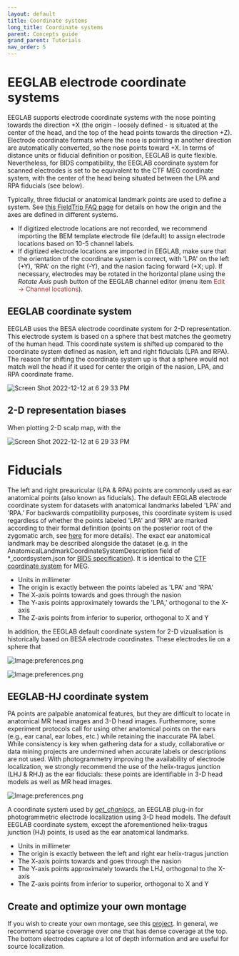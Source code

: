```yaml
---
layout: default
title: Coordinate systems
long_title: Coordinate systems
parent: Concepts guide
grand_parent: Tutorials
nav_order: 5
---
```

EEGLAB electrode coordinate systems
=========

EEGLAB supports electrode coordinate systems with the nose pointing towards the direction +X (the origin - loosely defined - is situated at the center of the head, and the top of the head points towards the direction +Z). Electrode coordinate formats where the nose is pointing in another direction are automatically converted, so the nose points toward +X. In terms of distance units or fiducial definition or position, EEGLAB is quite flexible. Nevertheless, for BIDS compatibility, the EEGLAB coordinate system for scanned electrodes is set to be equivalent to the CTF MEG coordinate system, with the center of the head being situated between the LPA and RPA fiducials (see below).

Typically, three fiducial or anatomical landmark points are used to define a system. See [this FieldTrip FAQ page](https://www.fieldtriptoolbox.org/faq/how_are_the_different_head_and_mri_coordinate_systems_defined/#details-of-the-mni-coordinate-system) for details on how the origin and the axes are defined in different systems.

- If digitized electrode locations are not recorded, we recommend importing the BEM template electrode file (default) to assign electrode locations based on 10-5 channel labels. 
- If digitized electrode locations are imported in EEGLAB, make sure that the orientation of the coordinate system is correct, with 'LPA' on the left (+Y), 'RPA' on the right (-Y), and the nasion facing forward (+X; up). If necessary, electrodes may be rotated in the horizontal plane using the <i>Rotate Axis</i> push button of the EEGLAB channel editor (menu item <span style="color: brown">Edit → Channel locations</span>).

## EEGLAB coordinate system

EEGLAB uses the BESA electrode coordinate system for 2-D representation. This electrode system is based on a sphere that best matches the geometry of the human head. This coordinate system is shifted up compared to the coordinate system defined as nasion, left and right fiducials (LPA and RPA). The reason for shifting the coordinate system up is that a sphere would not match well the head if it used for center the origin of the nasion, LPA, and RPA coordinate frame.

![Screen Shot 2022-12-12 at 6 29 33 PM](https://user-images.githubusercontent.com/1872705/207211594-73987343-0ae8-4fb6-8943-834a680c14ef.png)

## 2-D representation biases

When plotting 2-D scalp map, with the 

![Screen Shot 2022-12-12 at 6 29 33 PM](https://user-images.githubusercontent.com/1872705/207211594-73987343-0ae8-4fb6-8943-834a680c14ef.png)


# Fiducials

The left and right preauricular (LPA & RPA) points are commonly used as ear anatomical points (also known as fiducials). The default EEGLAB electrode coordinate system for datasets with anatomical landmarks labeled 'LPA' and 'RPA.' For backwards compatibility purposes, this coordinate system is used regardless of whether the points labeled 'LPA' and 'RPA' are marked according to their formal definition (points on the posterior root of the zygomatic arch, see [here](https://www.fieldtriptoolbox.org/faq/how_are_the_lpa_and_rpa_points_defined/) for more details). The exact ear anatomical landmark may be described alongside the dataset (e.g. in the AnatomicalLandmarkCoordinateSystemDescription field of *_coordsystem.json for [BIDS specification](https://bids-specification.readthedocs.io/en/stable/04-modality-specific-files/03-electroencephalography.html#coordinate-system-json-_coordsystemjson)). It is identical to the [CTF coordinate system](https://www.fieldtriptoolbox.org/faq/how_are_the_different_head_and_mri_coordinate_systems_defined/#details-of-the-ctf-coordinate-system) for MEG.
- Units in millimeter
- The origin is exactly between the points labeled as 'LPA' and 'RPA'
- The X-axis points towards and goes through the nasion
- The Y-axis points approximately towards the 'LPA,' orthogonal to the X-axis
- The Z-axis points from inferior to superior, orthogonal to X and Y

In addition, the EEGLAB default coordinate system for 2-D vizualisation is historically based on BESA electrode coordinates. These electrodes lie on a sphere that 


![Image:preferences.png](/assets/images/coordinatesystem_ctf.png)

![Image:preferences.png](/assets/images/coordsysXY.png)

## EEGLAB-HJ coordinate system
PA points are palpable anatomical features, but they are difficult to locate in anatomical MR head images and 3-D head images. Furthermore, some experiment protocols call for using other anatomical points on the ears (e.g.,  ear canal, ear lobes, etc.) while retaining the inaccurate PA label. While consistency is key when gathering data for a study, collaborative or data mining projects are undermined when accurate labels or descriptions are not used. With photogrammetry improving the availability of electrode localization, we strongly recommend the use of the helix-tragus junction (LHJ &  RHJ) as the ear fiducials: these points are identifiable in 3-D head models as well as MR head images. 

![Image:preferences.png](/assets/images/helixTragus.PNG)

A coordinate system used by [<i>get_chanlocs</i>](https://github.com/sccn/get_chanlocs/wiki), an EEGLAB plug-in for photogrammetric electrode localization using 3-D head models. The default EEGLAB coordinate system, except the aforementioned helix-tragus junction (HJ) points, is used as the ear anatomical landmarks.
- Units in millimeter
- The origin is exactly between the left and right ear helix-tragus junction
- The X-axis points towards and goes through the nasion
- The Y-axis points approximately towards the LHJ, orthogonal to the X-axis
- The Z-axis points from inferior to superior, orthogonal to X and Y

## Create and optimize your own montage

If you wish to create your own montage, see this [project](https://github.com/arnodelorme/optimize_montage). In general, we recommend sparse coverage over one that has dense coverage at the top. The bottom electrodes capture a lot of depth information and are useful for source localization.

